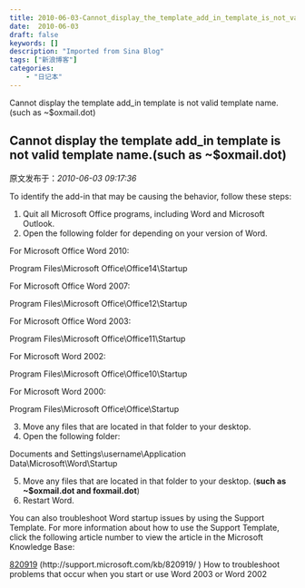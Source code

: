 ```yaml
---
title: 2010-06-03-Cannot_display_the_template_add_in_template_is_not_valid_template_name.(such_as_~$oxmail.dot)
date:  2010-06-03
draft: false
keywords: []
description: "Imported from Sina Blog"
tags: ["新浪博客"]
categories: 
    - "日记本"
---
```

Cannot display the template add_in template is not valid template name.(such as ~$oxmail.dot)
## Cannot display the template add_in template is not valid template name.(such as ~$oxmail.dot)

 原文发布于：*2010-06-03 09:17:36*

To identify the add-in that may be causing the behavior, follow
these steps&#58;

1. Quit all Microsoft Office programs, including Word and
Microsoft Outlook.
2. Open the following folder for depending on your version of
Word.

For Microsoft Office Word 2010&#58;

Program Files\Microsoft Office\Office14\Startup

For Microsoft Office Word 2007&#58;

Program Files\Microsoft Office\Office12\Startup

For Microsoft Office Word 2003&#58;

Program Files\Microsoft Office\Office11\Startup

For Microsoft Word 2002&#58;

Program Files\Microsoft Office\Office10\Startup

For Microsoft Word 2000&#58;

Program Files\Microsoft Office\Office\Startup

3. Move any files that are located in that folder to your
desktop.
4. Open the following folder&#58;

Documents and Settings\username\Application
Data\Microsoft\Word\Startup

5. Move any files that are located in that folder to your desktop.
(**such as ~$oxmail.dot and
foxmail.dot**)
6. Restart Word.

You can also troubleshoot Word startup issues by using the Support
Template. For more information about how to use the Support
Template, click the following article number to view the article in
the Microsoft Knowledge Base&#58;

[820919](http&#58;//support.microsoft.com/kb/820919/)
(http&#58;//support.microsoft.com/kb/820919/ ) How to
troubleshoot problems that occur when you start or use Word 2003 or
Word 2002


